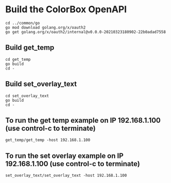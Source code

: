 # Build the ColorBox OpenAPI
```
cd ../common/go
go mod download golang.org/x/oauth2
go get golang.org/x/oauth2/internal@v0.0.0-20210323180902-22b0adad7558
```

## Build get_temp
```
cd get_temp
go build
cd -
```

## Build set_overlay_text
```
cd set_overlay_text
go build
cd -
```

## To run the get temp example on IP 192.168.1.100 (use control-c to terminate)
```
get_temp/get_temp -host 192.168.1.100
```

## To run the set overlay example on IP 192.168.1.100 (use control-c to terminate)
```
set_overlay_text/set_overlay_text -host 192.168.1.100
```
